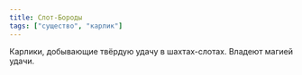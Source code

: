 ```yaml
---
title: Слот-Бороды
tags: ["существо", "карлик"]
---
```


Карлики, добывающие твёрдую удачу в шахтах-слотах. Владеют магией удачи.
